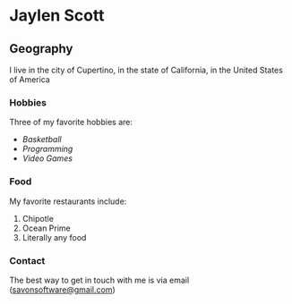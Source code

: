 # Jaylen Scott

## Geography

I live in the city of Cupertino, in the state of California, in the United States of America

### Hobbies

Three of my favorite hobbies are:

- *Basketball*
- *Programming*
- *Video Games*

### Food

My favorite restaurants include:

1. Chipotle
2. Ocean Prime
3. Literally any food

### Contact

The best way to get in touch with me is via email (savonsoftware@gmail.com)
